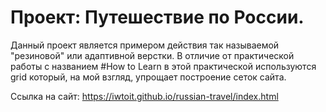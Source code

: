 # Проект: Путешествие по России.  

Данный проект является примером действия так называемой "резиновой" или адаптивной верстки.
В отличие от практической работы с названием  #How to Learn  в этой практической используются grid который, на мой взгляд, упрощает построение сеток сайта.

Ссылка на сайт: https://iwtoit.github.io/russian-travel/index.html